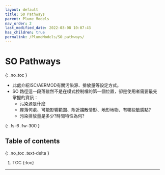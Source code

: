 ```yaml
---
layout: default
title: SO Pathways
parent: Plume Models
nav_order: 2
last_modified_date: 2022-03-08 10:07:43
has_children: true
permalink: /PlumeModels/SO_pathways/
---
```


# SO Pathways
{: .no_toc }
- 此處介紹ISC/AERMOD有關污染源、排放量等設定方式。
- SO 路徑這一段落雖然不是在模式控制檔的第一個位置，卻是使用者需要最先掌握的資訊：
  - 污染源是什麼
  - 座落何處、可能影響範圍、附近擴散情形、地形地物、有哪些敏感點?
  - 污染排放量是多少?時間特性為何?
  

{: .fs-6 .fw-300 }

## Table of contents
{: .no_toc .text-delta }

1. TOC
{:toc}

---